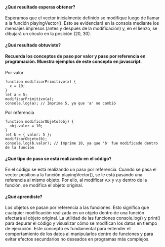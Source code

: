 #### ¿Qué resultado esperas obtener?
Esperamos que el vector inicialmente definido se modifique luego de llamar a la función playingVector(). 
Esto se evidenciará en la consola mediante los mensajes impresos (antes y después de la modificación) y, en el lienzo, se dibujará un círculo en la posición (20, 30).

#### ¿Qué resultado obtuviste?

#### Recuerda los conceptos de paso por valor y paso por referencia en programación. Muestra ejemplos de este concepto en javascript.
Por valor
```
function modificarPrimitivo(x) {
  x = 10;
}
let a = 5;
modificarPrimitivo(a);
console.log(a); // Imprime 5, ya que 'a' no cambió
```
Por referencia
```
function modificarObjeto(obj) {
  obj.valor = 10;
}
let b = { valor: 5 };
modificarObjeto(b);
console.log(b.valor); // Imprime 10, ya que 'b' fue modificado dentro de la función
```

#### ¿Qué tipo de paso se está realizando en el código?
En el código se está realizando un paso por referencia.
Cuando se pasa el vector position a la función playingVector(), se le está pasando una referencia al mismo objeto.
Por ello, al modificar v.x y v.y dentro de la función, se modifica el objeto original.

#### ¿Qué aprendiste?
Los objetos se pasan por referencia a las funciones.
Esto significa que cualquier modificación realizada en un objeto dentro de una función afectará al objeto original.
La utilidad de las funciones console.log() y print() para depurar el código y visualizar cómo se modifican los datos en tiempo de ejecución.
Este concepto es fundamental para entender el comportamiento de los datos al manipularlos dentro de funciones y para evitar efectos secundarios no deseados en programas más complejos.
